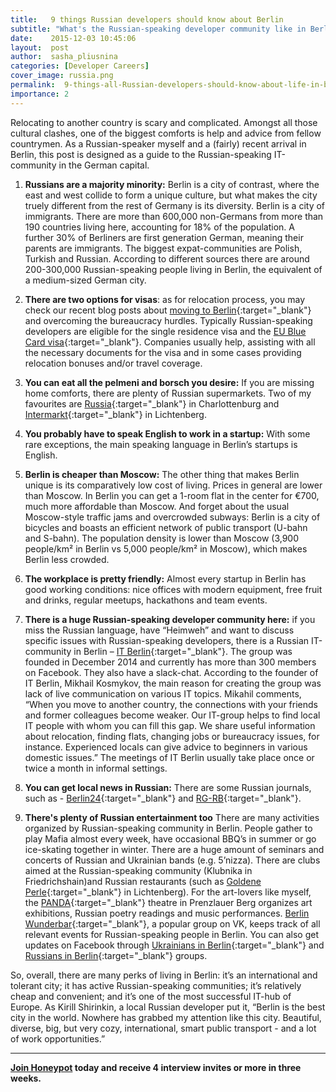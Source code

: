 ```yaml
---
title:   9 things Russian developers should know about Berlin
subtitle: "What's the Russian-speaking developer community like in Berlin? How should Russian developers apply for a visa in Germany? How expensive is Berlin compared to Moscow? Check out this useful guide for Russian-speaking developers in the German capital."
date:    2015-12-03 10:45:06
layout:  post
author:  sasha_pliusnina
categories: [Developer Careers]
cover_image: russia.png
permalink:  9-things-all-Russian-developers-should-know-about-life-in-berlin/
importance: 2
---
```



Relocating to another country is scary and complicated.  Amongst all those cultural clashes, one of the biggest comforts is help and advice from fellow countrymen. As a Russian-speaker myself and a (fairly) recent arrival in Berlin, this post is designed as a guide to the Russian-speaking IT-community in the German capital.

<!--more--> 


1. **Russians are a majority minority:** Berlin is a city of contrast, where the east and west collide to form a unique culture, but what makes the city truely different from the rest of Germany is its diversity.  Berlin is a city of immigrants. There are more than 600,000 non-Germans from more than 190 countries living here, accounting for 18% of the population. A further 30% of Berliners are first generation German, meaning their parents are immigrants. The biggest expat-communities are Polish, Turkish and Russian. According to different sources there are around 200-300,000 Russian-speaking people living in Berlin, the equivalent of a medium-sized German city.

2. **There are two options for visas**: as for relocation process, you may check our recent blog posts about [moving to Berlin][12]{:target="_blank"} and overcoming the bureaucracy hurdles. Typically Russian-speaking developers are eligible for the single residence visa and the [EU Blue Card visa][13]{:target="_blank"}. Companies usually help, assisting with all the necessary documents for the visa and in some cases providing relocation bonuses and/or travel coverage.

3. **You can eat all the pelmeni and borsch you desire:** If you are missing home comforts, there are plenty of Russian supermarkets. Two of my favourites are [Russia][1]{:target="_blank"} in Charlottenburg and [Intermarkt][2]{:target="_blank"} in Lichtenberg.

4. **You probably have to speak English to work in a startup:** With some rare exceptions, the main speaking language in Berlin’s startups is English.

5. **Berlin is cheaper than Moscow:** The other thing that makes Berlin unique is its comparatively low cost of living. Prices in general are lower than Moscow. In Berlin you can get a 1-room flat in the center for €700, much more affordable than Moscow. And forget about the usual Moscow-style traffic jams and overcrowded subways: Berlin is a city of bicycles and boasts an efficient network of public transport (U-bahn and S-bahn). The population density is lower than Moscow (3,900 people/km² in Berlin vs 5,000 people/km²  in Moscow), which makes Berlin less crowded.

6. **The workplace is pretty friendly:** Almost every startup in Berlin has good working conditions: nice offices with modern equipment, free fruit and drinks, regular meetups, hackathons and team events.

7. **There is a huge Russian-speaking developer community here:** if you miss the Russian language, have “Heimweh” and want to discuss specific issues with Russian-speaking developers, there is a Russian IT-community in Berlin – [IT Berlin][3]{:target="_blank"}. The group was founded in December 2014 and currently has more than 300 members on Facebook. They also  have a slack-chat. According to the founder of IT Berlin, Mikhail Kosmykov, the main reason for creating the group was lack of live communication on various IT topics. Mikahil comments, “When you move to another country, the connections with your friends and former colleagues become weaker. Our IT-group helps to find local IT people with whom you can fill this gap. We share 	useful information about relocation, finding flats, changing jobs or bureaucracy issues, for instance. Experienced locals can give advice to 	beginners in various domestic issues.” The meetings of IT Berlin usually take place once or twice a month in informal settings.


8. **You can get local news in Russian:** There are some Russian journals, such as - [Berlin24][4]{:target="_blank"} and [RG-RB][5]{:target="_blank"}.

9. **There's plenty of Russian entertainment too** There are many activities organized by Russian-speaking community in Berlin. People gather to play Mafia almost every week, have occasional BBQ’s in summer or go ice-skating together in winter. There are a huge amount of seminars and concerts of Russian and Ukrainian bands (e.g. 5’nizza). There are clubs aimed at the Russian-speaking community (Klubnika in Friedrichshain)and Russian restaurants (such as [Goldene Perle][6]{:target="_blank"} in Lichtenberg). For the art-lovers like myself,  the [PANDA][7]{:target="_blank"} theatre in Prenzlauer Berg organizes art exhibitions, Russian poetry readings and music performances.   [Berlin Wunderbar][8]{:target="_blank"},  a popular group on VK, keeps track of all relevant events for Russian-speaking people in Berlin. You can also get updates on Facebook through [Ukrainians in Berlin][9]{:target="_blank"} and [Russians in Berlin][10]{:target="_blank"} groups.

So, overall, there are many perks of living in Berlin: it’s an international and tolerant city; it has active Russian-speaking communities; it’s relatively cheap and convenient; and it’s one of the most successful IT-hub of Europe. As Kirill Shirinkin, a local Russian developer put it, “Berlin is  the best city in the world. Nowhere has grabbed my attention like this city. Beautiful, diverse, big, but very cozy, international, smart public transport - and a lot of work opportunities.”

* * *

**[Join Honeypot](11) today and receive 4 interview invites or more in three weeks.**

[1]: http://www.russia-laden.de/ "Russia-Laden"
[2]: http://www.stolitschniy-berlin.de/
[3]: https://www.facebook.com/groups/itberlin/ "IT-Berlin Facebook Group"
[4]: http://berlin24.ru/ "Berlin 24"
[5]: http://www.rg-rb.de/ "RG-RB"
[6]: https://www.facebook.com/goldeneperleberlin "Golden Perle"
[7]: http://panda-theater.de/home/ "Panda Theater"
[8]: http://vk.com/berlinwunderbar "Berlin Wunderbar"
[9]: https://www.facebook.com/groups/ukrainiansinberlin/ "Ukrainians in Berlin"
[10]: https://www.facebook.com/groups/590905587627980/ "Russians in Berlin"
[11]: https://app.honeypot.io/users/sign_up?utm_source=blog&utm_medium=organic&utm_term=e&utm_content=151107&utm_campaign=dev-no
[12]: https://blog.honeypot.io/moving-to-berlin-infographic/ "Moving to Berlin Infographic"
[13]: https://blog.honeypot.io/EU-Bluecard-for-software-developers/ "Blue Card Infographic"
